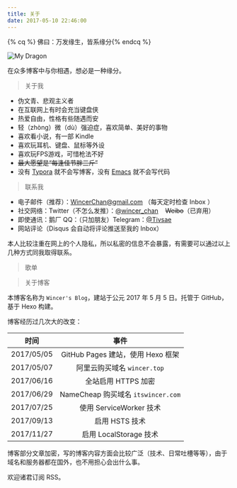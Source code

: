 ```yaml
---
title: 关于
date: 2017-05-10 22:46:00
---
```


{% cq %} 佛曰：万发缘生，皆系缘分{% endcq %}

<img class="lazyload" data-original="https://ws1.sinaimg.cn/large/ba22af52gy1flavmdeyt8j215o0o5e7c.jpg" alt="My Dragon" />

在众多博客中与你相遇，想必是一种缘分。

> 关于我

- 伪文青、悲观主义者
- 在互联网上有时会充当键盘侠
- 热爱自由，性格有些随遇而安
- 轻（zhòng）微（dù）强迫症，喜欢简单、美好的事物
- 喜欢看小说，有一部 Kindle
- 喜欢玩耳机、键盘、鼠标等外设
- 喜欢玩FPS游戏，可惜枪法不好
- ~~最大愿望是“每逢佳节胖三斤”~~
- 没有 [Typora](https://typora.io/) 就不会写博客，没有 [Emacs](https://www.gnu.org/software/emacs/) 就不会写代码

> 联系我

- 电子邮件（推荐）：[WincerChan@gmail.com](mailto:WincerChan@gmail.com) （每天定时检查 Inbox ）
- 社交网络：Twitter（不怎么发推）：[@wincer_chan](https://twitter.com/wincer_chan)   &nbsp;&nbsp; ~~Weibo~~（已弃用）
- 即使通讯：鹅厂 QQ：（只加朋友）Telegram：[@Tivsae](https://t.me/Tivsae)
- 网站评论（Disqus 会自动将评论推送至我的 Inbox）

本人比较注重在网上的个人隐私，所以私密的信息不会暴露，有需要可以通过以上几种方式同我取得联系。

> 歌单

<div id="aplayer1" class="aplayer"></div>
<script src="https://cdnjs.cloudflare.com/ajax/libs/aplayer/1.6.0/APlayer.min.js"></script>
<script type="text/javascript">new APlayer({element:document.getElementById("aplayer1"),narrow:false,autoplay:false,showlrc:3,mutex:true,theme:"#ad7a86",mode:"random",listmaxheight: '263px',music:[{title:"Preparation",author:"Hans Zimmer Richard Harvey",url:"https://m1.jixun.moe/33599264/128000/643312c7e328f903b2fc4e4ce179823e136b723c91e24fc231fea3defebe08b8",pic:"https://p1.music.126.net/6IKS1CYVRd8vK84TVIzolA==/7891194953715753.jpg?param=130y130",lrc:"lrc/pure.lrc"},{title:"Photograph",author:"Ed Sheeran",url:"https://m1.jixun.moe/28692519/128000/e8470114a0e71c284fc147a6bc02eb80ac1490c89dbf6f08f0cffc86517afb1b",pic:"https://p1.music.126.net/coUnPtrHg0zUozRCwYOxog==/6051711999665662.jpg?param=130y130",lrc:"lrc/photograph.lrc"},{title:"I Do Adore",author:"Mindy Gledhill",url:"https://m1.jixun.moe/3159085/128000/fd17a362fad2df1325a78dd034142c6538c39397fe05a80d1209fa38fec5502e",pic:"https://p1.music.126.net/NIuATH8GvnSz7Gc-JZlTnA==/18357446138149238.jpg?param=130y130",lrc:"lrc/i-do-adore.lrc"},{title:"Dream It Possible",author:"Delacey",url:"https://m1.jixun.moe/38592976/128000/638f6ccdd199fc272cda17f1c4251200cf8c3a1c4abe7de6d5b8640bd2fc3caf",pic:"https://p1.music.126.net/AqaX6wFRiu5_W2z4RD4V1g==/2885118514463430.jpg?param=130y130",lrc:"lrc/dream-it-possible.lrc"},{title:"Take my heart",author:"SoKo",url:"https://m1.jixun.moe/3407088/128000/d47fb11ffa97e79876530cb9a4bef7526c54cfaf0c508db0509080813a6633c6",pic:"https://p1.music.126.net/0ZZclgehpqmjfdSyFb4gcg==/1700944488175705.jpg?param=130y130",lrc:"lrc/take-my-heart.lrc"},{title:"Bizarre Love Triangle",author:"Frente!",url:"https://m1.jixun.moe/2587970/128000/8ca42518dd6f23a0480f2493bea422c11536688f24fc88f06b1818773953d38c",pic:"https://p1.music.126.net/BRBLu2YNmV3O4A6uOW99ZA==/1822990278857803.jpg?param=130y130",lrc:"lrc/bizarre.lrc"},{title:"Free Loop",author:"Daniel Powter",url:"https://m1.jixun.moe/5253801/128000/65531af1cd0cc1f2ebd115a1f529f736af19bed035877466f3871acbf3c97714",pic:"https://pic.xiami.net/images/album/img44/23844/1703441376477561.jpg?x-oss-process=image/resize,limit_0,m_pad,w_185,h_185",lrc:"lrc/free-loop.lrc"},{title:"Wonderful U - Demo Version",author:"AGA",url:"https://m1.jixun.moe/406475394/128000/58e9fff7bdf86ba6c30aaea92379a2d7d60f7f22a6ba22a90eaa66091f5a47a8",pic:"https://p1.music.126.net/Blb_Gi0AJTWIEBLr189F4A==/18791753232142320.jpg?param=130y130",lrc:"lrc/wonderful-u.lrc"},{title:"“千と千寻の神隠し”~いつも何度でも",author:"木村弓",url:"https://m1.jixun.moe/442300/128000/7d4d54255b79dc83217f136ee6b6b55d6d874f80fa98140e3b404329a0304e78",pic:"https://p1.music.126.net/ahHhYhz5N4r9c-EpLkwXYA==/933485371981854.jpg?param=130y130",lrc:"lrc/pure.lrc"},{title:"云流れ",author:"みかん箱 Foxtail-Grass Studio",url:"https://m1.jixun.moe/785902/128000/0e6a768c89b5ef6785ca78bb816f9354ab11cc1513fd3a6ba1a1078b1df433b0",pic:"https://p1.music.126.net/JFnBz-eyIBltKt15wjjFUA==/4455221115751031.jpg?param=130y130",lrc:"lrc/pure.lrc"},{title:"それがあなたの幸せとしても",author:"rairu",url:"https://m1.jixun.moe/41666363/128000/a910299bf10ea4600e90f68c33bc522bd8ca42c51ad7648ef13d31db41a50557",pic:"https://p1.music.126.net/BBcMAmdZ0Hb_tHKAp7uztQ==/3395291911730256.jpg?param=130y130",lrc:"lrc/rairu.lrc"},{title:"Séduction",author:"René Aubry",url:"https://m1.jixun.moe/28221499/128000/ff2188f1252513f5ae03146225c7153e48f825d047c4a4479dc5b39cfc613c87",pic:"https://p1.music.126.net/IRguKim1YAqvyUDLzuwf8Q==/6650945837351008.jpg?param=130y130",lrc:"lrc/pure.lrc"},{title:"9 Crimes",author:"Damien Rice",url:"https://m1.jixun.moe/17240037/128000/06197b0641316fa475d8ae88bab934d5fb41298ebf7b3f8418e1fab714b71076",pic:"https://p1.music.126.net/Q8HIzL2Dcio1B7NBv--B6A==/727876697596025.jpg?param=130y130",lrc:"lrc/pure.lrc"},{title:"secret base~君がくれたもの~",author:"茅野愛衣",url:"https://m1.jixun.moe/33911781/128000/a995b61026a9a8c20745ef1cdc69760a2813d6d145998436d3d69a4d89a536b5",pic:"https://p1.music.126.net/daZcHVIJicL3wXJWMIjAng==/7926379325753633.jpg?param=130y130",lrc:"lrc/secretbase.lrc"},{title:"アイロニ",author:"まじ娘",url:"https://m1.jixun.moe/31421442/128000/da09a8a4e6da6f390a06ef43c9f425abce3c48cbf060761fc60a2d6ed9a8ccde",pic:"https://p1.music.126.net/z3DbNjr5UsIR92zl-6L2VQ==/109951163041844005.jpg?param=130y130",lrc:"lrc/31421442.lrc"},{title:"After All ～綴る想い～",author:"上原れな",url:"https://m1.jixun.moe/27594401/128000/27e7a47fdf0af37334ec8736bf4202d9b23e2faad1db3de12b138ac8c0431f1e",pic:"https://p1.music.126.net/DWMcO2TlrLNshWvwZExaAA==/3157797395052523.jpg?param=130y130",lrc:"lrc/after-all.lrc"},{title:"姗姗",author:"金玟岐",url:"https://m1.jixun.moe/520277152/128000/bba30a628efd521429b4298e48ee8b18e1081c911dc1f66f3984b1caa33be6f8",pic:"https://p1.music.126.net/MtofDr4IqworgZ7Ri3HY_g==/109951163064544587.jpg?param=130y130",lrc:"lrc/shanshan.lrc"},{title:"慕容雪",author:"薛凯琪",url:"https://m1.jixun.moe/306845/128000/4d0e3beca22d7894bd18ba72e8136f20357bb234936c7875c45e753de3e1ab4d",pic:"https://p1.music.126.net/jUXAQxScnj9R9pmUgdoFmQ==/116548232562214.jpg?param=130y130",lrc:"lrc/murong.lrc"},{title:"少女的祈祷",author:"张敬轩",url:"https://m1.jixun.moe/67249/128000/0085d279a4f6ac8e6cb423e327721dbf4a521f62592a14d87e68e8a20a82920e",pic:"https://pic.xiami.net/images/album/img75/1175/9610027721474444262.jpg?x-oss-process=image/resize,limit_0,m_pad,w_185,h_185",lrc:"lrc/girl-pray.lrc"},{title:"不露声色",author:"Jam",url:"https://m1.jixun.moe/470759757/128000/dd978aa9483320794e228b3bdb731e38e99074e705ee8cee64ad4ec9f4503c91",pic:"https://p1.music.126.net/o9H3nhgOCK7zYQ4DGZkd5A==/19066631137330769.jpg?param=130y130",lrc:"lrc/dont-show.lrc"},{title:"不说",author:"李荣浩",url:"https://m1.jixun.moe/428375722/128000/4a14ebe65f7eb3cdb013257f3fd0df9df6d4c347b498dd4d6d1dc423033c6856",pic:"https://p1.music.126.net/3w4p4qbOajYIWhQWJo2-HA==/18635622579339784.jpg?param=130y130",lrc:"lrc/dont-speak.lrc"},{title:"小半",author:"陈粒",url:"https://m1.jixun.moe/421423806/128000/133c89478c782e6dd1e8841f5322b698799c67f1e86fbc44e548b1753f5439c3",pic:"https://p1.music.126.net/HQxTggMCB7AHUXN-ZFEtmA==/1371091013186741.jpg?param=130y130",lrc:"lrc/less-half.lrc"},{title:"lyric",author:"茶太",url:"https://m1.jixun.moe/640745/128000/ed594f4be365f9e5808ae96b39d8deccee18c4ade7c684b6c9dcb62357b73e2d",pic:"https://p1.music.126.net/gHw1Uaj8hP4hKgjOLjd0WQ==/800444465021215.jpg?param=130y130",lrc:"lrc/lyric.lrc"},{title:"败将",author:"陈势安",url:"https://m1.jixun.moe/434550872/128000/84e1bb7bc8d9a90aa0a49191d24c8fb26cb658d15d6f355e74b1cf7c1f8339cb",pic:"https://p1.music.126.net/Q9pYIJDr2fBKuahnau9Z0Q==/3446968965801512.jpg?param=130y130",lrc:"lrc/defeated.lrc"},{title:"罗生门",author:"麦浚龙 / 谢安琪",url:"https://m1.jixun.moe/33471531/128000/7c3845251ecab1064183d246783cc4adc7649eeb74153d6d6ef724520cb98fd1",pic:"https://pic.xiami.net/images/album/img35/735/18102280031443423461.jpg?x-oss-process=image/resize,limit_0,m_pad,w_185,h_185",lrc:"lrc/lsm.lrc"}]});</script>


> 关于博客

本博客名称为 `Wincer's Blog`，建站于公元 2017 年 5 月 5 日。托管于 GitHub，基于 Hexo 构建。

博客经历过几次大的改变：

|     时间     |               事件               |
| :--------: | :----------------------------: |
| 2017/05/05 |   GitHub Pages 建站，使用 Hexo 框架   |
| 2017/05/07 |      阿里云购买域名 `wincer.top`      |
| 2017/06/16 |         全站启用 HTTPS 加密          |
| 2017/06/29 | NameCheap 购买域名 `itswincer.com` |
| 2017/07/25 |      使用 ServiceWorker 技术       |
| 2017/09/13 |           启用 HSTS 技术           |
| 2017/11/27 |       启用 LocalStorage 技术       |

博客部分文章加密，写的博客内容方面会比较广泛（技术、日常吐槽等等），由于域名和服务器都在国外，也不用担心会出什么事。

欢迎诸君订阅 RSS。
